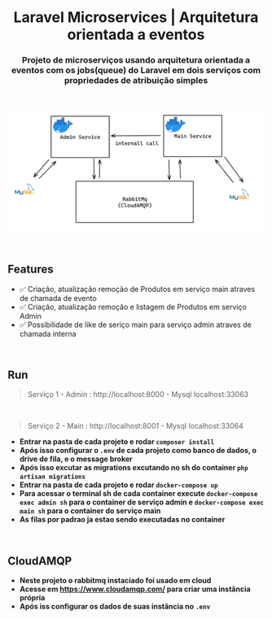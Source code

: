 <h1 align="center">Laravel Microservices | Arquitetura orientada a eventos</h1>
<h3  align="center">Projeto de microserviços usando arquitetura orientada a eventos com os jobs(queue) do Laravel em dois serviços com propriedades de atribuição simples</h3>
<br />
<p align="center">
    <img src="./.github/microservices_laravel.png">
</p>
<br />

<h2>Features</h2>

<ul>
<li>✅ Criação, atualização remoção de Produtos em serviço main atraves de chamada de evento</li>
<li>✅ Criação, atualização remoção e listagem de Produtos em serviço Admin</li>
<li>✅ Possibilidade de like de seriço main para serviço admin atraves de chamada interna</li>
</ul>

<br />

## Run
> Serviço 1 - Admin : http://localhost:8000 - Mysql localhost:33063
<br />

> Serviço 2 - Main : http://localhost:8001 - Mysql localhost:33064

- **Entrar na pasta de cada projeto e rodar `composer install`**
- **Após isso configurar o `.env` de cada projeto como banco de dados, o drive de fila, e o message broker**
- **Após isso excutar as migrations excutando no sh do container `php artisan migrations`**
- **Entrar na pasta de cada projeto e rodar `docker-compose up`**
- **Para acessar o terminal sh de cada container execute `docker-compose exec admin sh` para o container de serviço admin e `docker-compose exec main sh` para o container do serviço main**
- **As filas por padrao ja estao sendo executadas no container**
<br />

## CloudAMQP
- **Neste projeto o rabbitmq instaciado foi usado em cloud**
- **Acesse em <a>https://www.cloudamqp.com/</a> para criar uma instância própria**
- **Após iss configurar os dados de suas instância no `.env`**

